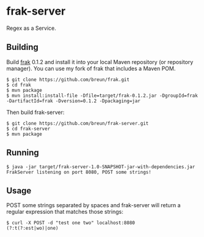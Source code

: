frak-server
===========

Regex as a Service.

Building
--------

Build [frak](https://github.com/noprompt/frak) 0.1.2 and install it into your local Maven repository (or repository manager). You can use my fork of frak that includes a Maven POM.

    $ git clone https://github.com/breun/frak.git
    $ cd frak
    $ mvn package
    $ mvn install:install-file -Dfile=target/frak-0.1.2.jar -DgroupId=frak -DartifactId=frak -Dversion=0.1.2 -Dpackaging=jar

Then build frak-server:

    $ git clone https://github.com/breun/frak-server.git
    $ cd frak-server
    $ mvn package
    
Running
-------

    $ java -jar target/frak-server-1.0-SNAPSHOT-jar-with-dependencies.jar
    FrakServer listening on port 8080, POST some strings!
    
Usage
-----

POST some strings separated by spaces and frak-server will return a regular expression that matches those strings:

    $ curl -X POST -d "test one two" localhost:8080
    (?:t(?:est|wo)|one)
